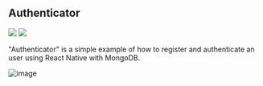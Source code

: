 <h2>Authenticator</h2>

<p>
  <img src="https://img.shields.io/badge/React_Native-20232A?style=for-the-badge&logo=react&logoColor=61DAFB"/>
  <img src="https://img.shields.io/badge/MongoDB-4EA94B?style=for-the-badge&logo=mongodb&logoColor=white"/>
</p>

"Authenticator" is a simple example of how to register and authenticate an user using React Native with MongoDB.

![image](https://github.com/gustavocoimbradev/my-authetication/assets/135629152/ab41902e-27a7-4979-adf4-a212e1012ce6)
